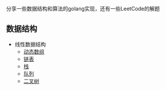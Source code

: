 分享一些数据结构和算法的golang实现，还有一些LeetCode的解题

## 数据结构
- 线性数据结构
   - [动态数组](algorithm/array)
   - [链表](algorithm/list)
   - [栈](algorithm/stack)
   - [队列](algorithm/queque)
   - [二叉树](algorithm/binary_tree)
    
   
